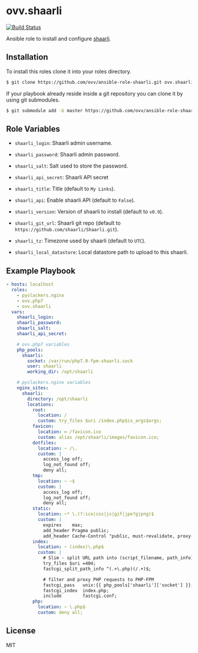 ovv.shaarli
===========

[![Build Status](https://travis-ci.org/ovv/ansible-role-shaarli.svg?branch=master)](https://travis-ci.org/ovv/ansible-role-shaarli)

Ansible role to install and configure [shaarli](https://github.com/shaarli/Shaarli).

Installation
------------

To install this roles clone it into your roles directory.

```bash
$ git clone https://github.com/ovv/ansible-role-shaarli.git ovv.shaarli
```

If your playbook already reside inside a git repository you can clone it by using git submodules.

```bash
$ git submodule add -b master https://github.com/ovv/ansible-role-shaarli.git ovv.shaarli
```

Role Variables
--------------

* `shaarli_login`: Shaarli admin username.
* `shaarli_password`: Shaarli admin password.
* `shaarli_salt`: Salt used to store the password.
* `shaarli_api_secret`: Shaarli API secret
* `shaarli_title`: Title (default to `My Links`).

* `shaarli_api`: Enable shaarli API (default to `False`).
* `shaarli_version`: Version of shaarli to install (default to `v0.9`).
* `shaarli_git_url`: Shaarli git repo (default to `https://github.com/shaarli/Shaarli.git`).
* `shaarli_tz`: Timezone used by shaarli (default to `UTC`).

* `shaarli_local_datastore`: Local datastore path to upload to this shaarli.

Example Playbook
----------------

```yml
- hosts: localhost
  roles:
    - pyslackers.nginx
    - ovv.php7
    - ovv.shaarli
  vars:
    shaarli_login: 
    shaarli_password: 
    shaarli_salt: 
    shaarli_api_secret: 

    # ovv.php7 variables
    php_pools:
      shaarli:
        socket: /var/run/php7.0-fpm-shaarli.sock
        user: shaarli
        working_dir: /opt/shaarli

    # pyslackers.nginx variables
    nginx_sites:
      shaarli:
        directory: /opt/shaarli
        locations:
          root:
            location: /
            custom: try_files $uri /index.php$is_args$args;
          favicon:
            location: = /favicon.ico
            custom: alias /opt/shaarli/images/favicon.ico;
          dotfiles:
            location: ~ /\.
            custom: |
              access_log off;
              log_not_found off;
              deny all;
          tmp:
            location: ~ ~$
            custom: |
              access_log off;
              log_not_found off;
              deny all;
          static:
            location: ~* \.(?:ico|css|js|gif|jpe?g|png)$
            custom: |
              expires    max;
              add_header Pragma public;
              add_header Cache-Control "public, must-revalidate, proxy-revalidate";
          index:
            location: ~ (index)\.php$
            custom: |
              # Slim - split URL path into (script_filename, path_info)
              try_files $uri =404;
              fastcgi_split_path_info ^(.+\.php)(/.+)$;

              # filter and proxy PHP requests to PHP-FPM
              fastcgi_pass   unix:{{ php_pools['shaarli']['socket'] }};
              fastcgi_index  index.php;
              include        fastcgi.conf;
          php:
            location: ~ \.php$
            custom: deny all;
```

License
-------

MIT
